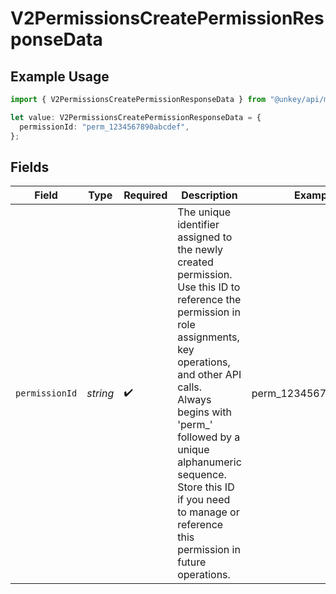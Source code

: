 # V2PermissionsCreatePermissionResponseData

## Example Usage

```typescript
import { V2PermissionsCreatePermissionResponseData } from "@unkey/api/models/components";

let value: V2PermissionsCreatePermissionResponseData = {
  permissionId: "perm_1234567890abcdef",
};
```

## Fields

| Field                                                                                                                                                                                                                                                                                                                            | Type                                                                                                                                                                                                                                                                                                                             | Required                                                                                                                                                                                                                                                                                                                         | Description                                                                                                                                                                                                                                                                                                                      | Example                                                                                                                                                                                                                                                                                                                          |
| -------------------------------------------------------------------------------------------------------------------------------------------------------------------------------------------------------------------------------------------------------------------------------------------------------------------------------- | -------------------------------------------------------------------------------------------------------------------------------------------------------------------------------------------------------------------------------------------------------------------------------------------------------------------------------- | -------------------------------------------------------------------------------------------------------------------------------------------------------------------------------------------------------------------------------------------------------------------------------------------------------------------------------- | -------------------------------------------------------------------------------------------------------------------------------------------------------------------------------------------------------------------------------------------------------------------------------------------------------------------------------- | -------------------------------------------------------------------------------------------------------------------------------------------------------------------------------------------------------------------------------------------------------------------------------------------------------------------------------- |
| `permissionId`                                                                                                                                                                                                                                                                                                                   | *string*                                                                                                                                                                                                                                                                                                                         | :heavy_check_mark:                                                                                                                                                                                                                                                                                                               | The unique identifier assigned to the newly created permission.<br/>Use this ID to reference the permission in role assignments, key operations, and other API calls.<br/>Always begins with 'perm_' followed by a unique alphanumeric sequence.<br/>Store this ID if you need to manage or reference this permission in future operations.<br/> | perm_1234567890abcdef                                                                                                                                                                                                                                                                                                            |